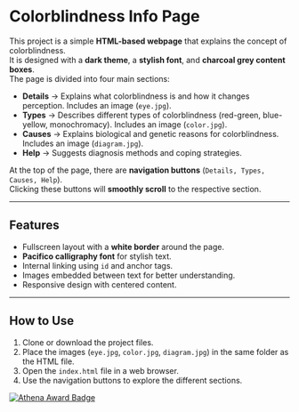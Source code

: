 # Colorblindness Info Page

This project is a simple **HTML-based webpage** that explains the concept of colorblindness.  
It is designed with a **dark theme**, a **stylish font**, and **charcoal grey content boxes**.  
The page is divided into four main sections:

- **Details** → Explains what colorblindness is and how it changes perception. Includes an image (`eye.jpg`).  
- **Types** → Describes different types of colorblindness (red-green, blue-yellow, monochromacy). Includes an image (`color.jpg`).  
- **Causes** → Explains biological and genetic reasons for colorblindness. Includes an image (`diagram.jpg`).  
- **Help** → Suggests diagnosis methods and coping strategies.  

At the top of the page, there are **navigation buttons** (`Details, Types, Causes, Help`).  
Clicking these buttons will **smoothly scroll** to the respective section.  

---

## Features
- Fullscreen layout with a **white border** around the page.  
- **Pacifico calligraphy font** for stylish text.  
- Internal linking using `id` and anchor tags.  
- Images embedded between text for better understanding.  
- Responsive design with centered content.  

---

## How to Use
1. Clone or download the project files.  
2. Place the images (`eye.jpg`, `color.jpg`, `diagram.jpg`) in the same folder as the HTML file.  
3. Open the `index.html` file in a web browser.  
4. Use the navigation buttons to explore the different sections.  



[![Athena Award Badge](https://img.shields.io/endpoint?url=https%3A%2F%2Faward.athena.hackclub.com%2Fapi%2Fbadge)](https://award.athena.hackclub.com?utm_source=readme)
